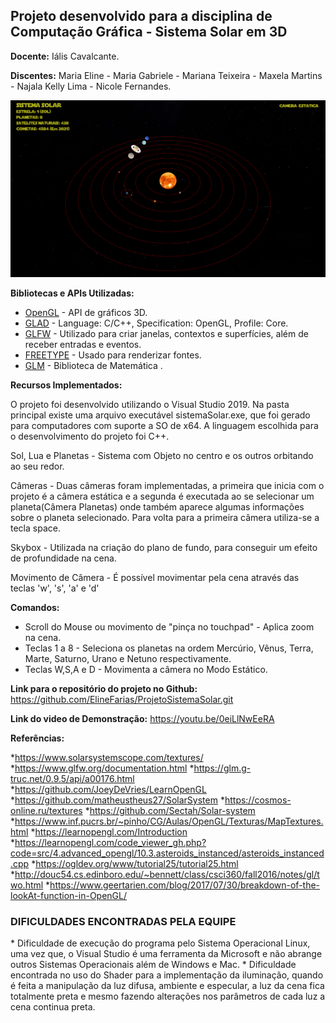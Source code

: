 ## Projeto desenvolvido para a disciplina de Computação Gráfica - Sistema Solar em 3D

**Docente:** Iális Cavalcante.

**Discentes:** Maria Eline -
               Maria Gabriele -
               Mariana Teixeira -
               Maxela Martins -
               Najala Kelly Lima -
               Nicole Fernandes.

![Imagem do Sistema Solar](SistemaSolarFinal.png)

**Bibliotecas  e APIs Utilizadas:**
* [OpenGL](https://www.opengl.org/) -  API de gráficos 3D.
* [GLAD](https://glad.dav1d.de/) - Language: C/C++, Specification: OpenGL,
Profile: Core.
* [GLFW](https://www.glfw.org/) - Utilizado para criar janelas, contextos e superfícies, além de receber entradas e eventos.
* [FREETYPE](https://www.freetype.org/) - Usado para renderizar fontes.
* [GLM](https://glm.g-truc.net/0.9.9/index.html) - Biblioteca de Matemática .

**Recursos Implementados:**
  <p>      O projeto foi desenvolvido utilizando o Visual Studio 2019. Na pasta principal existe uma arquivo executável sistemaSolar.exe, que foi gerado para computadores com suporte a SO de x64. A linguagem escolhida para o desenvolvimento do projeto foi C++.</p>
 <p>       Sol, Lua e Planetas - Sistema com Objeto no centro e os outros orbitando ao seu redor.
 <p>       Câmeras -  Duas câmeras foram implementadas, a primeira que inicia com o projeto é a câmera estática e a segunda é executada ao se selecionar um planeta(Câmera Planetas) onde também aparece algumas informações sobre o planeta selecionado. Para volta para a primeira câmera utiliza-se a tecla space.
        </p>
   <p>      Skybox - Utilizada na criação do plano de fundo, para conseguir um efeito de profundidade na cena.
        </p>
  <p>       Movimento de Câmera - É possível  movimentar pela cena através das teclas 'w', 's', 'a' e 'd'
</p>

**Comandos:**
 * Scroll do Mouse ou movimento de "pinça no touchpad"  - Aplica zoom na cena.
 * Teclas 1 a 8 - Seleciona os planetas na ordem Mercúrio, Vênus, Terra, Marte, Saturno, Urano e Netuno respectivamente.
 * Teclas W,S,A e D - Movimenta a câmera no Modo Estático.

**Link para o repositório do projeto no Github:** https://github.com/ElineFarias/ProjetoSistemaSolar.git

**Link do video de Demonstração:** https://youtu.be/0eiLlNwEeRA

**Referências:**

  *https://www.solarsystemscope.com/textures/
  *https://www.glfw.org/documentation.html
  *https://glm.g-truc.net/0.9.5/api/a00176.html
  *https://github.com/JoeyDeVries/LearnOpenGL
  *https://github.com/matheustheus27/SolarSystem
  *https://cosmos-online.ru/textures
  *https://github.com/Sectah/Solar-system
  *https://www.inf.pucrs.br/~pinho/CG/Aulas/OpenGL/Texturas/MapTextures.html
  *https://learnopengl.com/Introduction
  *https://learnopengl.com/code_viewer_gh.php?code=src/4.advanced_opengl/10.3.asteroids_instanced/asteroids_instanced.cpp
  *https://ogldev.org/www/tutorial25/tutorial25.html
  *http://douc54.cs.edinboro.edu/~bennett/class/csci360/fall2016/notes/gl/two.html
  *https://www.geertarien.com/blog/2017/07/30/breakdown-of-the-lookAt-function-in-OpenGL/


<h3> DIFICULDADES ENCONTRADAS PELA EQUIPE</h3>
  * Dificuldade de execução do programa pelo Sistema Operacional Linux, uma vez que, o Visual Studio é uma ferramenta da Microsoft e não abrange outros Sistemas Operacionais além de Windows e Mac. 
  * Dificuldade encontrada no uso do Shader para a implementação da iluminação, quando é feita a manipulação da luz difusa, ambiente e especular, a luz da cena fica totalmente preta e mesmo fazendo alterações nos parâmetros de cada luz a cena continua preta.

